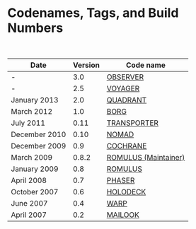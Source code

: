 # Codenames, Tags, and Build Numbers #

<br/>

Date          | Version | Code name
------------- | ------- | ---------
 -	      |   3.0   | [OBSERVER](/developers/roadmap.html)
 -            |   2.5   | [VOYAGER](/developers/roadmap.html)
January 2013  |   2.0   | [QUADRANT](/developers/relnotes/2.0-quadrant.html)
March 2012    |   1.0   | [BORG](/developers/relnotes/1.0-borg.html)
July 2011     |   0.11  | [TRANSPORTER](/developers/relnotes/0.11-transporter.html)
December 2010 |   0.10  | [NOMAD](/developers/relnotes/0.10-nomad.html)
December 2009 |   0.9   | [COCHRANE](/developers/relnotes/0.9-cochrane.html)
March 2009    |   0.8.2 | [ROMULUS (Maintainer)](/developers/relnotes/0.8.2-romulus.html)
January 2009  |   0.8   | [ROMULUS](/developers/relnotes/0.8-romulus.html)
April 2008    |   0.7   | [PHASER](/developers/relnotes/0.7-phaser.html)
October 2007  |   0.6   | [HOLODECK](/developers/relnotes/0.6-holodeck.html)
June 2007     |   0.4   | [WARP](/developers/relnotes/0.4-warp.html)
April 2007    |   0.2   | [MAILOOK](/developers/relnotes/0.2-mailook.html)
